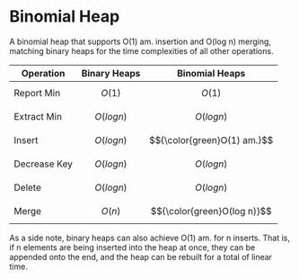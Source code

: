 # Binomial Heap

A binomial heap that supports O(1) am. insertion and O(log n) merging, matching binary heaps for the time complexities of all other operations. 

| Operation | Binary Heaps | Binomial Heaps |
| --------- | ------------ | -------------- |
| Report Min | $$O(1)$$ | $$O(1)$$ |
| Extract Min | $$O(log n)$$ | $$O(log n)$$ |
| Insert | $$O(log n)$$ | $${\color{green}O(1) am.}$$ |
| Decrease Key | $$O(log n)$$ | $$O(log n)$$ |
| Delete | $$O(log n)$$ | $$O(log n)$$ |
| Merge | $$O(n)$$ | $${\color{green}O(log n)}$$ |

As a side note, binary heaps can also achieve O(1) am. for n inserts. That is, if n elements are being inserted into the heap at once, they can be appended onto the end, and the heap can be rebuilt for a total of linear time.
